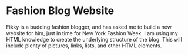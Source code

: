 # Fashion Blog Website
Fikky is a budding fashion blogger, and has asked me to build a new website for him, just in time for New York Fashion Week.
I am using my HTML knowledge to create the underlying structure of the blog.
This will include plenty of pictures, links, lists, and other HTML elements.
